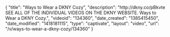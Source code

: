 {
    "title": "Ways to Wear a DKNY Cozy",
    "description": "http:\/\/dkny.co\/pBkvte SEE ALL OF THE INDIVIDUAL VIDEOS ON THE DKNY WEBSITE. Ways to Wear a DKNY Cozy.",
    "videoid": "134360",
    "date_created": "1385415450",
    "date_modified": "1418181115",
    "type": "captivate",
    "layout": "video",
    "url": "\/v\/ways-to-wear-a-dkny-cozy\/134360"
}